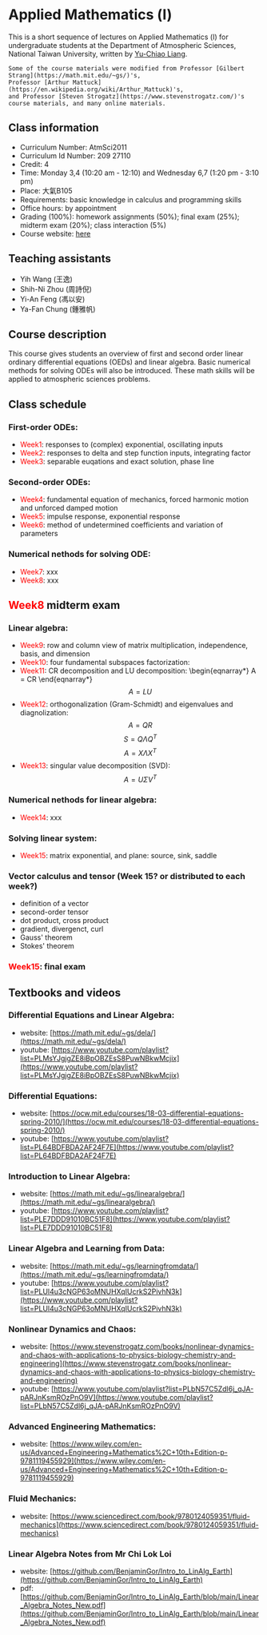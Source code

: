 # Applied Mathematics (Ⅰ)

This is a short sequence of lectures on Applied Mathematics (Ⅰ) for undergraduate students at the Department of Atmospheric Sciences, National Taiwan University, written by [Yu-Chiao Liang](https://littleyuchiao.wixsite.com/yuchiaol).

```{note}
Some of the course materials were modified from Professor [Gilbert Strang](https://math.mit.edu/~gs/)'s,
Professor [Arthur Mattuck](https://en.wikipedia.org/wiki/Arthur_Mattuck)'s,
and Professor [Steven Strogatz](https://www.stevenstrogatz.com/)'s course materials, and many online materials.
```

## Class information
- Curriculum Number: AtmSci2011
- Curriculum Id Number: 209 27110
- Credit: 4
- Time: Monday 3,4 (10:20 am - 12:10) and Wednesday 6,7 (1:20 pm - 3:10 pm) 
- Place: 大氣B105 
- Requirements: basic knowledge in calculus and programming skills
- Office hours: by appointment
- Grading (100%): homework assignments (50%); final exam (25%); midterm exam (20%); class interaction (5%)
- Course website: [here](https://yuchiaol.github.io/math1_2024/docs/index.html) 

## Teaching assistants
- Yih Wang (王逸)
- Shih-Ni Zhou (周詩倪)
- Yi-An Feng (馮以安)
- Ya-Fan Chung (鍾雅帆)

## Course description
This course gives students an overview of first and second order linear ordinary differential equations (OEDs) and linear algebra. Basic numerical methods for solving ODEs will also be introduced. These math skills will be applied to atmospheric sciences problems.

## Class schedule

### First-order ODEs:
- <span style="color:red">Week1</span>: responses to (complex) exponential, oscillating inputs
- <span style="color:red">Week2</span>: responses to delta and step function inputs, integrating factor
- <span style="color:red">Week3</span>: separable euqations and exact solution, phase line

### Second-order ODEs:
- <span style="color:red">Week4</span>: fundamental equation of mechanics, forced harmonic motion and unforced damped motion
- <span style="color:red">Week5</span>: impulse response, exponential response
- <span style="color:red">Week6</span>: method of undetermined coefficients and variation of parameters

### Numerical nethods for solving ODE:
- <span style="color:red">Week7</span>: xxx
- <span style="color:red">Week8</span>: xxx

## <span style="color:red">Week8</span> midterm exam

### Linear algebra:
- <span style="color:red">Week9</span>: row and column view of matrix multiplication, independence, basis, and dimension
- <span style="color:red">Week10</span>: four fundamental subspaces
factorization:
- <span style="color:red">Week11</span>: CR decomposition and LU decomposition: 
\begin{eqnarray*}
A = CR
\end{eqnarray*}
$$A = LU$$
- <span style="color:red">Week12</span>: orthogonalization (Gram-Schmidt) and eigenvalues and diagnolization: 
$$A = QR$$
$$S = Q\Lambda Q^{T}$$
$$A = X\Lambda X^{T}$$
- <span style="color:red">Week13</span>: singular value decomposition (SVD): 
$$A = U\Sigma V^{T}$$

### Numerical nethods for linear algebra:
- <span style="color:red">Week14</span>: xxx

### Solving linear system:
- <span style="color:red">Week15</span>: matrix exponential, and plane: source, sink, saddle

### Vector calculus and tensor (Week 15? or distributed to each week?)
- definition of a vector
- second-order tensor
- dot product, cross product
- gradient, divergenct, curl
- Gauss' theorem
- Stokes' theorem

### <span style="color:red">Week15</span>: final exam

## Textbooks and videos
### Differential Equations and Linear Algebra:
- website: [https://math.mit.edu/~gs/dela/](https://math.mit.edu/~gs/dela/)
- youtube: [https://www.youtube.com/playlist?list=PLMsYJgjgZE8iBpOBZEsS8PuwNBkwMcjix](https://www.youtube.com/playlist?list=PLMsYJgjgZE8iBpOBZEsS8PuwNBkwMcjix)

### Differential Equations:
- website: [https://ocw.mit.edu/courses/18-03-differential-equations-spring-2010/](https://ocw.mit.edu/courses/18-03-differential-equations-spring-2010/)
- youtube: [https://www.youtube.com/playlist?list=PL64BDFBDA2AF24F7E](https://www.youtube.com/playlist?list=PL64BDFBDA2AF24F7E)

### Introduction to Linear Algebra:
- website: [https://math.mit.edu/~gs/linearalgebra/](https://math.mit.edu/~gs/linearalgebra/)
- youtube: [https://www.youtube.com/playlist?list=PLE7DDD91010BC51F8](https://www.youtube.com/playlist?list=PLE7DDD91010BC51F8)

### Linear Algebra and Learning from Data:
- website: [https://math.mit.edu/~gs/learningfromdata/](https://math.mit.edu/~gs/learningfromdata/)
- youtube: [https://www.youtube.com/playlist?list=PLUl4u3cNGP63oMNUHXqIUcrkS2PivhN3k](https://www.youtube.com/playlist?list=PLUl4u3cNGP63oMNUHXqIUcrkS2PivhN3k)

### Nonlinear Dynamics and Chaos:
- website: [https://www.stevenstrogatz.com/books/nonlinear-dynamics-and-chaos-with-applications-to-physics-biology-chemistry-and-engineering](https://www.stevenstrogatz.com/books/nonlinear-dynamics-and-chaos-with-applications-to-physics-biology-chemistry-and-engineering)
- youtube: [https://www.youtube.com/playlist?list=PLbN57C5Zdl6j_qJA-pARJnKsmROzPnO9V](https://www.youtube.com/playlist?list=PLbN57C5Zdl6j_qJA-pARJnKsmROzPnO9V)

### Advanced Engineering Mathematics:
- website: [https://www.wiley.com/en-us/Advanced+Engineering+Mathematics%2C+10th+Edition-p-9781119455929](https://www.wiley.com/en-us/Advanced+Engineering+Mathematics%2C+10th+Edition-p-9781119455929)

### Fluid Mechanics:
- website: [https://www.sciencedirect.com/book/9780124059351/fluid-mechanics](https://www.sciencedirect.com/book/9780124059351/fluid-mechanics)

### Linear Algebra Notes from Mr Chi Lok Loi
- website: [https://github.com/BenjaminGor/Intro_to_LinAlg_Earth](https://github.com/BenjaminGor/Intro_to_LinAlg_Earth)
- pdf: [https://github.com/BenjaminGor/Intro_to_LinAlg_Earth/blob/main/Linear_Algebra_Notes_New.pdf](https://github.com/BenjaminGor/Intro_to_LinAlg_Earth/blob/main/Linear_Algebra_Notes_New.pdf)


